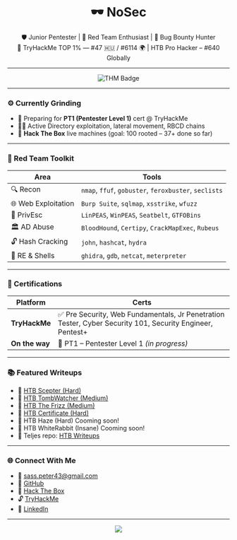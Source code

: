 <h1 align="center">🕶️ NoSec</h1>
<p align="center">
  🛡️ Junior Pentester | 🧨 Red Team Enthusiast | 🐞 Bug Bounty Hunter  
  <br>
  🔐 TryHackMe TOP 1% — #47 🇭🇺 / #6114 🌍 | HTB Pro Hacker – #640 Globally
</p>

---

<p align="center">
  <img src="https://tryhackme-badges.s3.amazonaws.com/NoSec.png?v=666" alt="THM Badge" />
</p>

---

### ⚙️ Currently Grinding

- 🧠 Preparing for **PT1 (Pentester Level 1)** cert @ TryHackMe
- 🏴‍☠️ Active Directory exploitation, lateral movement, RBCD chains
- 🧨 **Hack The Box** live machines (goal: 100 rooted – 37+ done so far)

---

### 🧰 Red Team Toolkit

| Area | Tools |
|------|-------|
| 🔍 Recon | `nmap`, `ffuf`, `gobuster`, `feroxbuster`, `seclists` |
| 🌐 Web Exploitation | `Burp Suite`, `sqlmap`, `xsstrike`, `wfuzz` |
| 🔼 PrivEsc | `LinPEAS`, `WinPEAS`, `Seatbelt`, `GTFOBins` |
| 🏛️ AD Abuse | `BloodHound`, `Certipy`, `CrackMapExec`, `Rubeus` |
| 🔓 Hash Cracking | `john`, `hashcat`, `hydra` |
| 🧠 RE & Shells | `ghidra`, `gdb`, `netcat`, `meterpreter` |

---

### 🧾 Certifications

| Platform | Certs |
|----------|-------|
| **TryHackMe** | ✅ Pre Security, Web Fundamentals, Jr Penetration Tester, Cyber Security 101, Security Engineer, Pentest+ |
| **On the way** | 🎯 PT1 – Pentester Level 1 *(in progress)* |

---

### 📚 Featured Writeups

- 🔗 [HTB Scepter (Hard)](https://github.com/No4Sec/htb-writeups/blob/main/htb_scepter_writeup.md)
- 🔗 [HTB TombWatcher (Medium)](https://github.com/No4Sec/htb-writeups/blob/main/htb_tomb_watcher_writeup.md)
- 🔗 [HTB The Frizz (Medium)](https://github.com/No4Sec/htb-writeups/blob/main/htb_the_frizz_writeup.md)
- 🔗 [HTB Certificate (Hard)](https://github.com/No4Sec/htb-writeups/blob/main/htb_certificate_writeup.md)
- 🔗 HTB Haze (Hard) Cooming soon!
- 🔗 HTB WhiteRabbit (Insane) Cooming soon!
- 📁 Teljes repo: [HTB Writeups](https://github.com/No4Sec/htb-writeups)

---

### 🌐 Connect With Me

- 📧 sass.peter43@gmail.com
- 🐙 [GitHub](https://github.com/No4Sec)
- 🔐 [Hack The Box](https://app.hackthebox.com/profile/1170620)
- 🔓 [TryHackMe](https://tryhackme.com/p/NoSec)
- 💼 [LinkedIn](https://www.linkedin.com/in/sasspeter/)

---

<p align="center">
  <img src="https://github-readme-stats.vercel.app/api?username=No4Sec&show_icons=true&theme=tokyonight&hide_border=true" />
</p>
